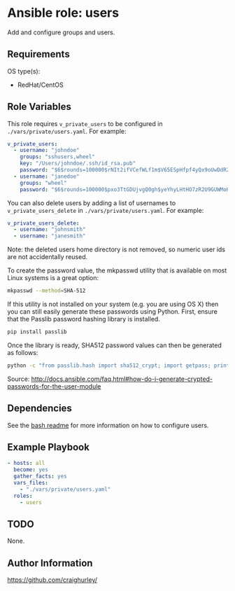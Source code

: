 # Ansible role: users

Add and configure groups and users.

## Requirements

OS type(s):

* RedHat/CentOS

## Role Variables

This role requires `v_private_users` to be configured in `./vars/private/users.yaml`.  For example:

```yaml
v_private_users:
  - username: "johndoe"
    groups: "sshusers,wheel"
    key: "/Users/johndoe/.ssh/id_rsa.pub"
    password: "$6$rounds=100000$rNIt2ifVCefWLf1m$V65ESpHfpf4yQx9oUwDdR2tBM9TKg2ZaRZ50v.a8gnT3GEuivFZL4Sijexel5bRgZxbi4uuzX6ErYgr/ZlC8r0"
  - username: "janedoe"
    groups: "wheel"
    password: "$6$rounds=100000$pxo3TtGDUjvgQ0gh$yeYhyLHtHO7zR2U9GUWMoHaByvQCj410diEofYr/OsHgnEBJ3XATSGghTK41YdKnhroiEsCEsTZxuTPWxOX/h/"
```

You can also delete users by adding a list of usernames to `v_private_users_delete` in `./vars/private/users.yaml`.  For example:

```yaml
v_private_users_delete:
  - username: "johnsmith"
  - username: "janesmith"
```

Note: the deleted users home directory is not removed, so numeric user ids are not accidentally reused.

To create the password value, the mkpasswd utility that is available on most Linux systems is a great option:

```sh
mkpasswd --method=SHA-512
```

If this utility is not installed on your system (e.g. you are using OS X) then you can still easily generate these passwords using Python.  First, ensure that the Passlib password hashing library is installed.

```sh
pip install passlib
```

Once the library is ready, SHA512 password values can then be generated as follows:

```sh
python -c "from passlib.hash import sha512_crypt; import getpass; print sha512_crypt.encrypt(getpass.getpass())"
```

Source: <http://docs.ansible.com/faq.html#how-do-i-generate-crypted-passwords-for-the-user-module>

## Dependencies

See the [bash readme](../bash/) for more information on how to configure users.

## Example Playbook

```yaml
- hosts: all
  become: yes
  gather_facts: yes
  vars_files:
    - "./vars/private/users.yaml"
  roles:
    - users
```

## TODO

None.

## Author Information

<https://github.com/craighurley/>
